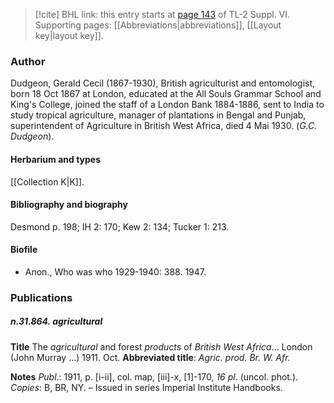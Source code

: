 > [!cite] BHL link: this entry starts at [page 143](https://www.biodiversitylibrary.org/item/103835#page/153/mode/1up) of TL-2 Suppl. VI.
> Supporting pages: [[Abbreviations|abbreviations]], [[Layout key|layout key]].

### Author

Dudgeon, Gerald Cecil (1867-1930), British agriculturist and entomologist, born 18 Oct 1867 at London, educated at the All Souls Grammar School and King's College, joined the staff of a London Bank 1884-1886, sent to India to study tropical agriculture, manager of plantations in Bengal and Punjab, superintendent of Agriculture in British West Africa, died 4 Mai 1930. (*G.C. Dudgeon*).

#### Herbarium and types

[[Collection K|K]].

#### Bibliography and biography

Desmond p. 198; IH 2: 170; Kew 2: 134; Tucker 1: 213.

#### Biofile

- Anon., Who was who 1929-1940: 388. 1947.

### Publications

##### n.31.864. agricultural

**Title**
The *agricultural* and forest *products* of *British West Africa*... London (John Murray ...) 1911. Oct.
**Abbreviated title**: *Agric. prod. Br. W. Afr.*

**Notes**
*Publ*.: 1911, p. \[i-ii\], col. map, \[iii\]-x, \[1\]-170, *16 pl*. (uncol. phot.). *Copies*: B, BR, NY. – Issued in series Imperial Institute Handbooks.

